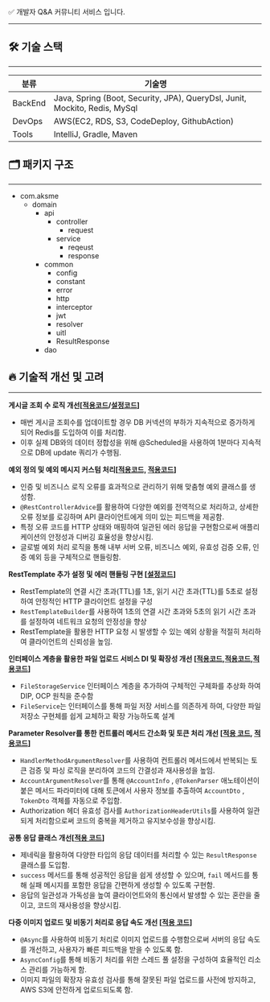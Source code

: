 ✅ 개발자 Q&A 커뮤니티 서비스 입니다. 

---

## **🛠️ 기술 스택**

---

| 분류 | 기술명 |
| --- | --- |
| BackEnd | Java, Spring (Boot, Security, JPA), QueryDsl, Junit, Mockito, Redis, MySql |
| DevOps | AWS(EC2, RDS, S3, CodeDeploy, GithubAction) |
| Tools | IntelliJ, Gradle, Maven |


## 🗂️ 패키지 구조

---

- com.aksme
    - domain
        - api
            - controller
                - request
            - service
                - reqeust
                - response
        - common
            - config
            - constant
            - error
            - http
            - interceptor
            - jwt
            - resolver
            - uitl
            - ResultResponse
        - dao

## 🔥 기술적 개선 및 고려

---

**게시글 조회 수 로직 개선[[적용코드](https://github.com/JongMinCh0i/askme/blob/38eb57a3dc4d7a84328af1f3722217143287b4d1/src/main/java/com/example/askme/api/service/article/ViewCountSyncScheduler.java#L30)/[설정코드](https://github.com/JongMinCh0i/askme/blob/38eb57a3dc4d7a84328af1f3722217143287b4d1/src/main/java/com/example/askme/common/config/RedisConfig.java#L19)]**

- 매번 게시글 조회수를 업데이트할 경우 DB 커넥션의 부하가 지속적으로 증가하게 되어 Redis를 도입하여 이를 처리함.
- 이후 실제 DB와의 데이터 정합성을 위해 @Scheduled을 사용하여 1분마다 지속적으로 DB에 update 쿼리가 수행됨.

**예외 정의 및 예외 메시지 커스텀 처리[[적용코드,](https://github.com/JongMinCh0i/askme/blob/38eb57a3dc4d7a84328af1f3722217143287b4d1/src/main/java/com/example/askme/common/error/ErrorCode.java#L7) [적용코드](https://github.com/JongMinCh0i/askme/blob/38eb57a3dc4d7a84328af1f3722217143287b4d1/src/main/java/com/example/askme/common/exception/GlobalExceptionAdvice.java#L17)]**

- 인증 및 비즈니스 로직 오류를 효과적으로 관리하기 위해 맞춤형 예외 클래스를 생성함.
- `@RestControllerAdvice`를 활용하여 다양한 예외를 전역적으로 처리하고, 상세한 오류 정보를 로깅하며 API 클라이언트에게 의미 있는 피드백을 제공함.
- 특정 오류 코드를 HTTP 상태와 매핑하여 일관된 에러 응답을 구현함으로써 애플리케이션의 안정성과 디버깅 효율성을 향상시킴.
- 글로벌 예외 처리 로직을 통해 내부 서버 오류, 비즈니스 예외, 유효성 검증 오류, 인증 예외 등을 구체적으로 핸들링함.

**RestTemplate 추가 설정 및 에러 핸들링 구현 [[설정코드](https://github.com/JongMinCh0i/askme/blob/38eb57a3dc4d7a84328af1f3722217143287b4d1/src/main/java/com/example/askme/common/config/RestTemplateConfig.java#L12)]**

- RestTemplate의 연결 시간 초과(TTL)를 1초, 읽기 시간 초과(TTL)를 5초로 설정하여 안정적인 HTTP 클라이언트 설정을 구성
- `RestTemplateBuilder`를 사용하여 1초의 연결 시간 초과와 5초의 읽기 시간 초과를 설정하여 네트워크 요청의 안정성을 향상
- RestTemplate을 활용한 HTTP 요청 시 발생할 수 있는 예외 상황을 적절히 처리하여 클라이언트의 신뢰성을 높임.

**인터페이스 계층을 활용한 파일 업로드 서비스 DI 및 확장성 개선 [[적용코드](https://github.com/JongMinCh0i/askme/blob/38eb57a3dc4d7a84328af1f3722217143287b4d1/src/main/java/com/example/askme/api/service/file/FileStorageService.java#L9),[적용코드](https://github.com/JongMinCh0i/askme/blob/38eb57a3dc4d7a84328af1f3722217143287b4d1/src/main/java/com/example/askme/api/service/file/S3FileStorageService.java#L30),[적용코드](https://github.com/JongMinCh0i/askme/blob/38eb57a3dc4d7a84328af1f3722217143287b4d1/src/main/java/com/example/askme/api/service/file/FileService.java#L23)]**

- `FileStorageService` 인터페이스 계층을 추가하여 구체적인 구체화를 추상화 하여 DIP, OCP 원칙을 준수함
- `FileService`는 인터페이스를 통해 파일 저장 서비스를 의존하게 하여, 다양한 파일 저장소 구현체를 쉽게 교체하고 확장 가능하도록 설계

**Parameter Resolver를 통한 컨트롤러 메서드 간소화 및 토큰 처리 개선 [[적용 코드](https://github.com/JongMinCh0i/askme/blob/38eb57a3dc4d7a84328af1f3722217143287b4d1/src/main/java/com/example/askme/common/resolver/accountInfo/AccountArgumentResolver.java#L19), [적용코드](https://github.com/JongMinCh0i/askme/blob/38eb57a3dc4d7a84328af1f3722217143287b4d1/src/main/java/com/example/askme/common/resolver/tokenInfo/TokenArgumentResolver.java#L13)]**

- `HandlerMethodArgumentResolver`를 사용하여 컨트롤러 메서드에서 반복되는 토큰 검증 및 파싱 로직을 분리하여 코드의 간결성과 재사용성을 높임.
- `AccountArgumentResolver`를 통해 `@AccountInfo` , `@TokenParser` 애노테이션이 붙은 메서드 파라미터에 대해 토큰에서 사용자 정보를 추출하여 `AccountDto` , `TokenDto`  객체를 자동으로 주입함.
- Authorization 헤더 유효성 검사를 `AuthorizationHeaderUtils`를 사용하여 일관되게 처리함으로써 코드의 중복을 제거하고 유지보수성을 향상시킴.

**공통 응답 클래스 개선[[적용 코드](https://github.com/JongMinCh0i/askme/blob/38eb57a3dc4d7a84328af1f3722217143287b4d1/src/main/java/com/example/askme/common/ResultResponse.java#L3)]**

- 제네릭을 활용하여 다양한 타입의 응답 데이터를 처리할 수 있는 `ResultResponse` 클래스를 도입함.
- `success` 메서드를 통해 성공적인 응답을 쉽게 생성할 수 있으며, `fail` 메서드를 통해 실패 메시지를 포함한 응답을 간편하게 생성할 수 있도록 구현함.
- 응답의 일관성과 가독성을 높여 클라이언트와의 통신에서 발생할 수 있는 혼란을 줄이고, 코드의 재사용성을 향상시킴.

**다중 이미지 업로드 및 비동기 처리로 응답 속도 개선 [[적용 코드](https://github.com/JongMinCh0i/askme/blob/38eb57a3dc4d7a84328af1f3722217143287b4d1/src/main/java/com/example/askme/api/service/file/FileService.java#L46)]**

- `@Async`를 사용하여 비동기 처리로 이미지 업로드를 수행함으로써 서버의 응답 속도를 개선하고, 사용자가 빠른 피드백을 받을 수 있도록 함.
- `AsyncConfig`를 통해 비동기 처리를 위한 스레드 풀 설정을 구성하여 효율적인 리소스 관리를 가능하게 함.
- 이미지 파일의 확장자 유효성 검사를 통해 잘못된 파일 업로드를 사전에 방지하고, AWS S3에 안전하게 업로드되도록 함.

